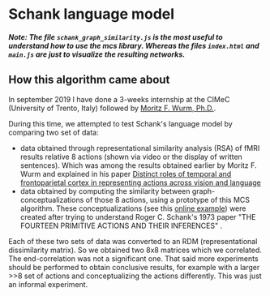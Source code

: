 # Schank language model

##### Note: The file `schank_graph_similarity.js` is the most useful to understand how to use the mcs library. Whereas the files `index.html` and `main.js` are just to visualize the resulting networks.

## How this algorithm came about

In september 2019 I have done a 3-weeks internship at the CIMeC (University of Trento, Italy) followed by [Moritz F. Wurm, Ph.D.](https://webapps.unitn.it/du/en/Persona/PER0119546/Curriculum).
 
During this time, we attempted to test Schank's language model by comparing two set of data:
* data obtained through representational similarity analysis (RSA) of fMRI results relative 8 actions (shown via video or the display of written sentences). 
Which was among the results obtained earlier by Moritz F. Wurm and explained in his paper [Distinct roles of temporal and frontoparietal cortex in representing actions across vision and language](https://www.nature.com/articles/s41467-018-08084-y)
* data obtained by computing the similarity between graph-conceptualizations of those 8 actions, using a prototype of this MCS algorithm. 
These conceptualizations (see this [online example](https://codepen.io/giuliozani/full/ZEEpdxQ)) were created after trying to understand Roger C. Schank's 1973 paper "THE FOURTEEN PRIMITIVE ACTIONS AND THEIR INFERENCES" .  

Each of these two sets of data was converted to an RDM (representational dissimilarity matrix). 
So we obtained two 8x8 matrices which we correlated. The end-correlation was not a significant one. 
That said more experiments should be performed to obtain conclusive results, 
for example with a larger >>8 set of actions and conceptualizing the actions differently. 
This was just an informal experiment.
